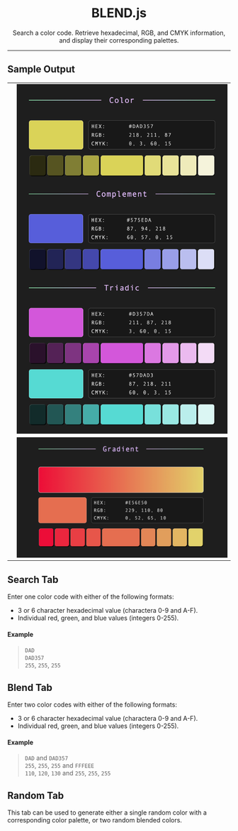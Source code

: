 <div align="center">

# BLEND.js
Search a color code. Retrieve hexadecimal, RGB, and CMYK information, and 
display their corresponding palettes.

</div align="center">

---

## Sample Output

<table>
<tr>
    <td>
    </td>
    <td>
        <img src="readme-display/search-palette.png" />
    </td>
</tr>
<tr>
    <td>
    </td>
    <td>
        <img src="readme-display/blend-palette.png" />
    </td>
</tr>
</table>

## Search Tab
Enter one color code with either of the following formats:

- 3 or 6 character hexadecimal value (charactera 0-9 and A-F).
- Individual red, green, and blue values (integers 0-255).

#### Example
> `DAD`  
> `DAD357`  
> `255`, `255`, `255`

## Blend Tab
Enter two color codes with either of the following formats:

- 3 or 6 character hexadecimal value (charactera 0-9 and A-F).
- Individual red, green, and blue values (integers 0-255).

#### Example
> `DAD` and `DAD357`  
> `255`, `255`, `255` and `FFFEEE`  
> `110`, `120`, `130` and `255`, `255`, `255`  

## Random Tab
This tab can be used to generate either a single random color with a corresponding 
color palette, or two random blended colors.